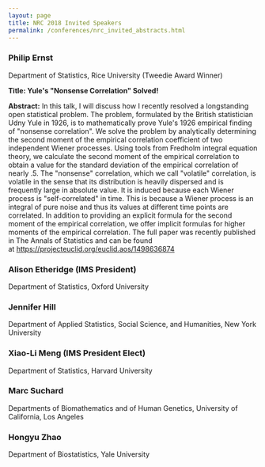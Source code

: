 ```yaml
---
layout: page
title: NRC 2018 Invited Speakers
permalink: /conferences/nrc_invited_abstracts.html
---
```


### Philip Ernst

Department of Statistics, Rice University (Tweedie Award Winner)

__Title: Yule's "Nonsense Correlation" Solved!__

__Abstract:__ In this talk, I will discuss how I recently resolved a longstanding open statistical
problem. The problem, formulated by the British statistician Udny Yule in 1926, is to
mathematically prove Yule's 1926 empirical finding of "nonsense correlation". We solve the
problem by analytically determining the second moment of the empirical correlation coefficient
of two independent Wiener processes. Using tools from Fredholm integral equation theory, we
calculate the second moment of the empirical correlation to obtain a value for the standard
deviation of the empirical correlation of nearly .5. The "nonsense" correlation, which we call
"volatile" correlation, is volatile in the sense that its distribution is heavily dispersed and is
frequently large in absolute value. It is induced because each Wiener process is "self-correlated"
in time. This is because a Wiener process is an integral of pure noise and thus its values at
different time points are correlated. In addition to providing an explicit formula for the second
moment of the empirical correlation, we offer implicit formulas for higher moments of the
empirical correlation. The full paper was recently published in The Annals of Statistics and can
be found at https://projecteuclid.org/euclid.aos/1498636874

### Alison Etheridge (IMS President)

Department of Statistics, Oxford University 

### Jennifer Hill

Department of Applied Statistics, Social Science, and Humanities, New York University

### Xiao-Li Meng (IMS President Elect)

Department of Statistics, Harvard University
  
### Marc Suchard

Departments of Biomathematics and of Human Genetics, University of California, Los Angeles

### Hongyu Zhao

Department of Biostatistics, Yale University
